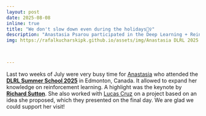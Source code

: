 ```yaml
---
layout: post
date: 2025-08-08
inline: true
title: "We don't slow down even during the holidays🏃‍♀️"
description: "Anastasia Psarou participated in the Deep Learning + Reinforcement Learning Summer School in Edmonton"
img: https://rafalkucharskipk.github.io/assets/img/Anastasia DLRL 2025.jpg


      
---
```

Last two weeks of July were very busy time for [Anastasia](https://www.rafalkucharskilab.pl/research/anastasia_psarou/) who attended the [**DLRL Summer School 2025**](https://dlrl.ca/) in Edmonton, Canada. It allowed to expand her knowledge on reinforcement learning. A highlight was the keynote by [**Richard Sutton**](http://incompleteideas.net/). She also worked with [Lucas Cruz](https://www.linkedin.com/in/lucasdearaujocruz/) on a project based on an idea she proposed, which they presented on the final day. We are glad we could support her visit! 
